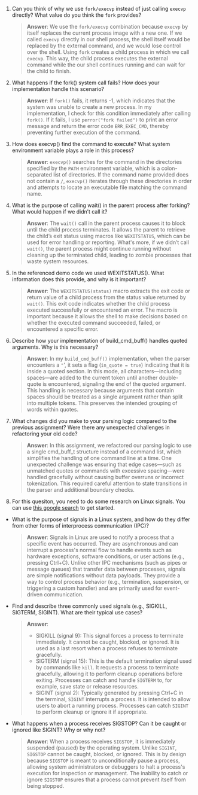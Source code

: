 1. Can you think of why we use `fork/execvp` instead of just calling `execvp` directly? What value do you think the `fork` provides?

    > **Answer**:  We use the `fork/execvp` combination because `execvp` by itself replaces the current process image with a new one. If we called `execvp` directly in our shell process, the shell itself would be replaced by the external command, and we would lose control over the shell. Using `fork` creates a child process in which we call `execvp`. This way, the child process executes the external command while the our shell continues running and can wait for the child to finish.

2. What happens if the fork() system call fails? How does your implementation handle this scenario?

    > **Answer**:  If `fork()` fails, it returns -1, which indicates that the system was unable to create a new process. In my implementation, I check for this condition immediately after calling `fork()`. If it fails, I use `perror("fork failed")` to print an error message and return the error code `ERR_EXEC_CMD`, thereby preventing further execution of the command.

3. How does execvp() find the command to execute? What system environment variable plays a role in this process?

    > **Answer**: `execvp()` searches for the command in the directories specified by the `PATH` environment variable, which is a colon-separated list of directories. If the command name provided does not contain a `/`, `execvp()` iterates through these directories in order and attempts to locate an executable file matching the command name.

4. What is the purpose of calling wait() in the parent process after forking? What would happen if we didn’t call it?

    > **Answer**: The `wait()` call in the parent process causes it to block until the child process terminates. It allows the parent to retrieve the child’s exit status using macros like `WEXITSTATUS`, which can be used for error handling or reporting. What's more, if we didn’t call `wait()`, the parent process might continue running without cleaning up the terminated child, leading to zombie processes that waste system resources.

5. In the referenced demo code we used WEXITSTATUS(). What information does this provide, and why is it important?

    > **Answer**: The `WEXITSTATUS(status)` macro extracts the exit code or return value of a child process from the status value returned by `wait()`. This exit code indicates whether the child process executed successfully or encountered an error. The macro is important because it allows the shell to make decisions based on whether the executed command succeeded, failed, or encountered a specific error.

6. Describe how your implementation of build_cmd_buff() handles quoted arguments. Why is this necessary?

    > **Answer**: In my `build_cmd_buff()` implementation, when the parser encounters a `"`', it sets a flag (`in_quote = true`) indicating that it is inside a quoted section. In this mode, all characters—including spaces—are added to the current token until another double-quote is encountered, signaling the end of the quoted argument. This handling is necessary because arguments that contain spaces should be treated as a single argument rather than split into multiple tokens. This preserves the intended grouping of words within quotes.

7. What changes did you make to your parsing logic compared to the previous assignment? Were there any unexpected challenges in refactoring your old code?

    > **Answer**: In this assignment, we refactored our parsing logic to use a single cmd_buff_t structure instead of a command list, which simplifies the handling of one command line at a time. One unexpected challenge was ensuring that edge cases—such as unmatched quotes or commands with excessive spacing—were handled gracefully without causing buffer overruns or incorrect tokenization. This required careful attention to state transitions in the parser and additional boundary checks.

8. For this quesiton, you need to do some research on Linux signals. You can use [this google search](https://www.google.com/search?q=Linux+signals+overview+site%3Aman7.org+OR+site%3Alinux.die.net+OR+site%3Atldp.org&oq=Linux+signals+overview+site%3Aman7.org+OR+site%3Alinux.die.net+OR+site%3Atldp.org&gs_lcrp=EgZjaHJvbWUyBggAEEUYOdIBBzc2MGowajeoAgCwAgA&sourceid=chrome&ie=UTF-8) to get started.

- What is the purpose of signals in a Linux system, and how do they differ from other forms of interprocess communication (IPC)?

    > **Answer**: Signals in Linux are used to notify a process that a specific event has occurred. They are asynchronous and can interrupt a process's normal flow to handle events such as hardware exceptions, software conditions, or user actions (e.g., pressing Ctrl+C). Unlike other IPC mechanisms (such as pipes or message queues) that transfer data between processes, signals are simple notifications without data payloads. They provide a way to control process behavior (e.g., termination, suspension, or triggering a custom handler) and are primarily used for event-driven communication.

- Find and describe three commonly used signals (e.g., SIGKILL, SIGTERM, SIGINT). What are their typical use cases?

    > **Answer**:  
    > - SIGKILL (signal 9):
    > This signal forces a process to terminate immediately. It cannot be caught, blocked, or ignored. It is used as a last resort when a process refuses to terminate gracefully.
    > - SIGTERM (signal 15):
    > This is the default termination signal used by commands like `kill`. It requests a process to terminate gracefully, allowing it to perform cleanup operations before exiting. Processes can catch and handle `SIGTERM` to, for example, save state or release resources.
    > - SIGINT (signal 2):
    > Typically generated by pressing Ctrl+C in the terminal, `SIGINT` interrupts a process. It is intended to allow users to abort a running process. Processes can catch `SIGINT` to perform cleanup or ignore it if appropriate.

- What happens when a process receives SIGSTOP? Can it be caught or ignored like SIGINT? Why or why not?

    > **Answer**: When a process receives `SIGSTOP`, it is immediately suspended (paused) by the operating system. Unlike `SIGINT`, `SIGSTOP` cannot be caught, blocked, or ignored. This is by design because `SIGSTOP` is meant to unconditionally pause a process, allowing system administrators or debuggers to halt a process's execution for inspection or management. The inability to catch or ignore `SIGSTOP` ensures that a process cannot prevent itself from being stopped.